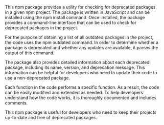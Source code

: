 This npm package provides a utility for checking for deprecated packages in a given npm project. The package is written in JavaScript and can be installed using the npm install command. Once installed, the package provides a command-line interface that can be used to check for deprecated packages in the project.

For the purpose of obtaining a list of all outdated packages in the project, the code uses the npm outdated command. In order to determine whether a package is deprecated and whether any updates are available, it parses the output of this command.

The package also provides detailed information about each deprecated package, including its name, version, and deprecation message. This information can be helpful for developers who need to update their code to use a non-deprecated package.

Each function in the code performs a specific function. As a result, the code can be easily modified and extended as needed. To help developers understand how the code works, it is thoroughly documented and includes comments.

This npm package is useful for developers who need to keep their projects up-to-date and free of deprecated packages.